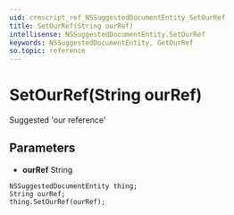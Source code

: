 ```yaml
---
uid: crmscript_ref_NSSuggestedDocumentEntity_SetOurRef
title: SetOurRef(String ourRef)
intellisense: NSSuggestedDocumentEntity.SetOurRef
keywords: NSSuggestedDocumentEntity, GetOurRef
so.topic: reference
---
```


# SetOurRef(String ourRef)

Suggested 'our reference'

## Parameters

* **ourRef** String

```crmscript
NSSuggestedDocumentEntity thing;
String ourRef;
thing.SetOurRef(ourRef);
```

